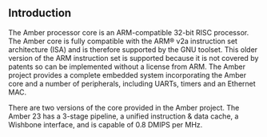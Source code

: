 ## Introduction
The Amber processor core is an ARM-compatible 32-bit RISC processor. The Amber
core is fully compatible with the ARM® v2a instruction set architecture (ISA) and is
therefore supported by the GNU toolset. This older version of the ARM instruction
set is supported because it is not covered by patents so can be implemented without a
license from ARM. The Amber project provides a complete embedded system
incorporating the Amber core and a number of peripherals, including UARTs, timers
and an Ethernet MAC.

There are two versions of the core provided in the Amber project. The Amber 23 has
a 3-stage pipeline, a unified instruction & data cache, a Wishbone interface, and is
capable of 0.8 DMIPS per MHz. 
